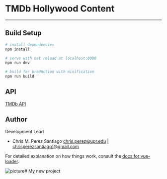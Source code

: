 # TMDb Hollywood Content
-------------------------

## Build Setup

``` bash
# install dependencies
npm install

# serve with hot reload at localhost:8080
npm run dev

# build for production with minification
npm run build
```

**API**
----------------
[TMDb API](https://www.themoviedb.org/documentation/api)

**Author**
-----------------
Development Lead

 - Chris M. Perez Santiago   chris.perez@upr.edu | chrisperezsantiago1@gmail.com

For detailed explanation on how things work, consult the [docs for vue-loader](http://vuejs.github.io/vue-loader).

![picture](https://www.themoviedb.org/static_cache/v4/logos/208x226-stacked-green-9484383bd9853615c113f020def5cbe27f6d08a84ff834f41371f223ebad4a3c.png)# My new project
